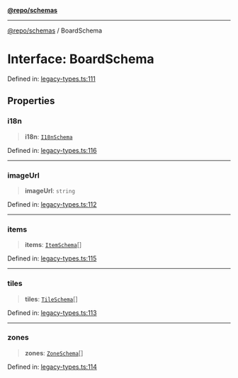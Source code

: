 [**@repo/schemas**](../README.md)

***

[@repo/schemas](../globals.md) / BoardSchema

# Interface: BoardSchema

Defined in: [legacy-types.ts:111](https://github.com/alexqguo/drinking-board-game-v3/blob/6219b44c05bf1b55de4a76da31192aa5179671e8/packages/schemas/src/legacy-types.ts#L111)

## Properties

### i18n

> **i18n**: [`I18nSchema`](I18nSchema.md)

Defined in: [legacy-types.ts:116](https://github.com/alexqguo/drinking-board-game-v3/blob/6219b44c05bf1b55de4a76da31192aa5179671e8/packages/schemas/src/legacy-types.ts#L116)

***

### imageUrl

> **imageUrl**: `string`

Defined in: [legacy-types.ts:112](https://github.com/alexqguo/drinking-board-game-v3/blob/6219b44c05bf1b55de4a76da31192aa5179671e8/packages/schemas/src/legacy-types.ts#L112)

***

### items

> **items**: [`ItemSchema`](ItemSchema.md)[]

Defined in: [legacy-types.ts:115](https://github.com/alexqguo/drinking-board-game-v3/blob/6219b44c05bf1b55de4a76da31192aa5179671e8/packages/schemas/src/legacy-types.ts#L115)

***

### tiles

> **tiles**: [`TileSchema`](TileSchema.md)[]

Defined in: [legacy-types.ts:113](https://github.com/alexqguo/drinking-board-game-v3/blob/6219b44c05bf1b55de4a76da31192aa5179671e8/packages/schemas/src/legacy-types.ts#L113)

***

### zones

> **zones**: [`ZoneSchema`](ZoneSchema.md)[]

Defined in: [legacy-types.ts:114](https://github.com/alexqguo/drinking-board-game-v3/blob/6219b44c05bf1b55de4a76da31192aa5179671e8/packages/schemas/src/legacy-types.ts#L114)
